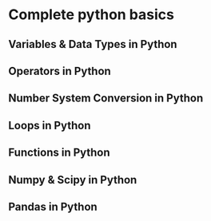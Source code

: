 # Complete python basics
## Variables & Data Types in Python
## Operators in Python
## Number System Conversion in Python
## Loops in Python
## Functions in Python
## Numpy & Scipy in Python
## Pandas in Python
